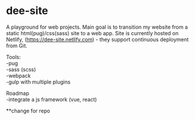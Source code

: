# dee-site

A playground for web projects. Main goal is to transition my website from a static html(pug)/css(sass) site to a web app. Site is currently hosted on Netlify, (https://dee-site.netlify.com) - they support continuous deployment from Git.

Tools:  
-pug  
-sass (scss)  
-webpack  
-gulp with multiple plugins

Roadmap  
-integrate a js framework (vue, react)

\*\*change for repo
